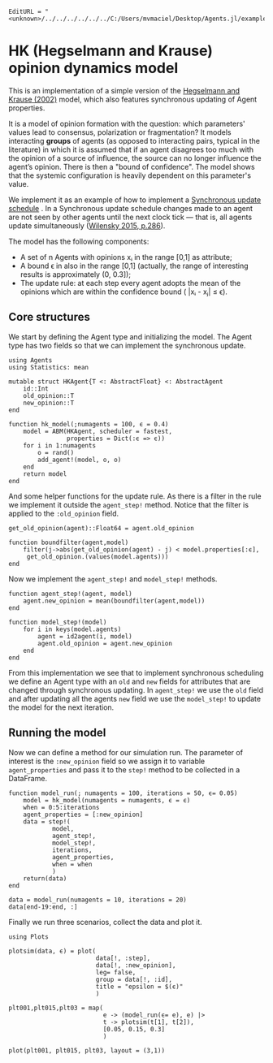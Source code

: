 ```@meta
EditURL = "<unknown>/../../../../../../C:/Users/mvmaciel/Desktop/Agents.jl/examples/HK.jl"
```

# HK (Hegselmann and Krause) opinion dynamics model

This is an implementation of a simple version of the
[Hegselmann and Krause (2002)](http://jasss.soc.surrey.ac.uk/5/3/2.html) model,
which also features synchronous updating of Agent properties.

It is a model of opinion formation with the question: which
parameters' values lead to consensus, polarization or fragmentation?
It models interacting **groups** of agents (as opposed to interacting pairs, typical in
the literature) in which it is assumed that if an agent disagrees too much with
the opinion of a source of influence, the source can no longer influence the
agent’s opinion. There is then a "bound of confidence". The model shows that the
systemic configuration is heavily dependent on this parameter's value.

We implement it as an example of how to implement a [Synchronous update schedule](http://jmckalex.org/compass/syn-and-asynch-expl.html) .
In a Synchronous update schedule changes made to an agent are not seen by
other agents until the next clock tick — that is,
all agents update simultaneously ([Wilensky 2015, p.286](https://mitpress.mit.edu/books/introduction-agent-based-modeling)).

The model has the following components:

- A set of n Agents with opinions xᵢ in the range [0,1] as attribute;
- A bound ϵ in also in the range [0,1] (actually, the range of interesting results is
  approximately (0, 0.3]);
- The update rule: at each step every agent adopts the mean of the opinions which are within
  the confidence bound ( |xᵢ - xⱼ| ≤ ϵ).

## Core structures
We start by defining the Agent type and initializing the model.
The Agent type has two fields so that we can implement the synchronous update.

```@example HK
using Agents
using Statistics: mean

mutable struct HKAgent{T <: AbstractFloat} <: AbstractAgent
    id::Int
    old_opinion::T
    new_opinion::T
end

function hk_model(;numagents = 100, ϵ = 0.4)
    model = ABM(HKAgent, scheduler = fastest,
                properties = Dict(:ϵ => ϵ))
    for i in 1:numagents
        o = rand()
        add_agent!(model, o, o)
    end
    return model
end
```

And some helper functions for the update rule. As there is a filter in
the rule we implement it outside the `agent_step!` method. Notice that the filter
is applied to the `:old_opinion` field.

```@example HK
get_old_opinion(agent)::Float64 = agent.old_opinion

function boundfilter(agent,model)
    filter(j->abs(get_old_opinion(agent) - j) < model.properties[:ϵ],
     get_old_opinion.(values(model.agents)))
end
```

Now we implement the `agent_step!` and `model_step!` methods.

```@example HK
function agent_step!(agent, model)
    agent.new_opinion = mean(boundfilter(agent,model))
end

function model_step!(model)
    for i in keys(model.agents)
        agent = id2agent(i, model)
        agent.old_opinion = agent.new_opinion
    end
end
```

From this implementation we see that to implement synchronous scheduling
we define an Agent type with an `old` and `new` fields for attributes that
are changed through synchronous updating. In `agent_step!` we use the `old` field
and after updating all the agents `new` field we use the `model_step!`
to update the model  for the next iteration.
## Running the model
Now we can define a method for our simulation run.
The parameter of interest is the `:new_opinion` field so we assign
it to variable `agent_properties` and pass it to the `step!` method
to be collected in a DataFrame.

```@example HK
function model_run(; numagents = 100, iterations = 50, ϵ= 0.05)
    model = hk_model(numagents = numagents, ϵ = ϵ)
    when = 0:5:iterations
    agent_properties = [:new_opinion]
    data = step!(
            model,
            agent_step!,
            model_step!,
            iterations,
            agent_properties,
            when = when
            )
    return(data)
end

data = model_run(numagents = 10, iterations = 20)
data[end-19:end, :]
```

Finally we run three scenarios, collect the data and plot it.

```@example HK
using Plots

plotsim(data, ϵ) = plot(
                        data[!, :step],
                        data[!, :new_opinion],
                        leg= false,
                        group = data[!, :id],
                        title = "epsilon = $(ϵ)"
                        )

plt001,plt015,plt03 = map(
                          e -> (model_run(ϵ= e), e) |>
                          t -> plotsim(t[1], t[2]),
                          [0.05, 0.15, 0.3]
                          )

plot(plt001, plt015, plt03, layout = (3,1))
```

